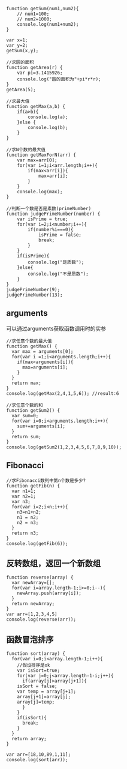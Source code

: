 	function getSum(num1,num2){
		// num1=100;
		// num2=1000;
		console.log(num1+num2);
	}

	var x=1;
	var y=2;
	getSum(x,y);

	//求圆的面积
	function getArea(r) {
		var pi=3.1415926;
		console.log("圆的面积为"+pi*r*r);
	}
	getArea(5);

	//求最大值
	function getMax(a,b) {
		if(a>b){
			console.log(a);
		}else {
			console.log(b);
		}
	}

	//求N个数的最大值
	function getMaxForN(arr) {
		var max=arr[0];
		for(var i=1;i<arr.length;i++){
			if(max<arr[i]){
				max=arr[i];
			}
		}
		console.log(max);
	}

	//判断一个数是否是素数(primeNumber)
	function judgePrimeNumber(number) {
		var isPrime = true;
		for(var i=2;i<number;i++){
			if(number%i===0){
				isPrime = false;
				break;
			}
		}
		if(isPrime){
			console.log("是质数");
		}else{
			console.log("不是质数");
		}
	}
	judgePrimeNumber(9);
	judgePrimeNumber(13);

## arguments
可以通过arguments获取函数调用时的实参

	//求任意个数的最大值
	function getMax() {
	  var max = arguments[0];
	  for(var i =1;i<arguments.length;i++){
	    if(max<arguments[i]){
	      max=arguments[i];
	    }
	  }
	  return max;
	}
	console.log(getMax(2,4,1,5,6)); //result:6
	
	//求任意个数的和
	function getSum2() {
	  var sum=0;
	  for(var i=0;i<arguments.length;i++){
	    sum+=arguments[i];
	  }
	  return sum;
	}
	console.log(getSum2(1,2,3,4,5,6,7,8,9,10));
	
## Fibonacci
	//求Fibonacci数列中第n个数是多少?
	function getFib(n) {
	  var n1=1;
	  var n2=1;
	  var n3;
	  for(var i=2;i<n;i++){
	    n3=n1+n2;
	    n1 = n2;
	    n2 = n3;
	  }
	  return n3;
	}
	console.log(getFib(6));

## 反转数组，返回一个新数组
	function reverse(array) {
	  var newArray=[];
	  for(var i=array.length-1;i>=0;i--){
	    newArray.push(array[i]);
	  }
	  return newArray;
	}
	var arr=[1,2,3,4,5]
	console.log(reverse(arr));
	
## 函数冒泡排序
	function sort(array) {
	  for(var i=0;i<array.length-1;i++){
	    //假设排序是ok
	    var isSort=true;
	    for(var j=0;j<array.length-1-i;j++){
	      if(array[j]>array[j+1]){
		isSort = false;
		var temp = array[j+1];
		array[j+1]=array[j];
		array[j]=temp;
	      }
	    }
	    if(isSort){
	      break;
	    }
	  }
	  return array;
	}

	var arr=[18,10,89,1,11];
	console.log(sort(arr));
